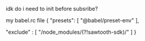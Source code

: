 idk do i need to init before subsribe?


my babel.rc file 
{
  "presets": [
    "@babel/preset-env"
  ],

  "exclude" : [
    "/node_modules\/(?!sawtooth-sdk)/" 
  ]
}